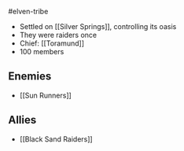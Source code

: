 #elven-tribe 

- Settled on [[Silver Springs]], controlling its oasis
- They were raiders once
- Chief: [[Toramund]]
- 100 members

## Enemies
- [[Sun Runners]]

## Allies
- [[Black Sand Raiders]]
